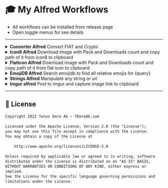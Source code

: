 # 🎓 My Alfred Workflows 

- All workflows can be installed from release page
- Open toggle menus for see details

---

<details>
<summary><b>Converter Alfred</b> Convert FIAT and Crypto</summary>

- 💚 `cc 2 usdt try` to convert `2 USDT` to `TRY` value
- 🎉 Complex queries like `2 TRY PHP` is working now!
- 🔐 To use this workflow you need to check out "Get Your Free Api Key for FIAT" section
- ↩️ Press enter (⌅) to paste result

![5usdtryalfred](.github/converter.png)

> For more detail check out: https://github.com/yedhrab/YConverter

## 🔑 Get Your Free Api Key for FIAT

- Click the link: https://openexchangerates.org/signup/free
- Sign up
- Verify your email and use the key that send to your e-mail

## 👮‍♂️ Free Forex API Rate Limits

- Currency Pairs per Request: 2
- Number of Requests per Hour: 100
- Date Range in History: 8 Days
- Allowed Back in History: 1 Year(s)

## Crypto Convertion

- Crypto convertion uses **Binance** tickers
- There is no limit

## 🗄 Cache System

- All data is stored in `$HOME/yconverter.yml`
- All cached pair value are refreshed every **10 mins** for fiat, **1 min** for crypto

</details>


<details>
<summary><b>Icon8 Alfred</b> Download image with Pack and Downloads count and copy path of it from icon8 to clipboard</summary>

- Type `+` to end of the query to see more results.
- Search `query` on flaticon (for more specific settings, change shape or order_by in `main.py`)
- Creates `icon8` folder to `HOME` directory and store every query it's own folder
- Download all image results if it's not exists
- When result selected, copy image path to clipboard

![Examples](.github/icon8.png)

</details>

<details>
<summary><b>Flaticon Alfred</b> Download image with Pack and Downloads count and copy path of it from flat icon to clipboard</summary>

- Type `+` to end of the query to see more results.
- Search `query` on flaticon (for more specific settings, change shape or order_by in `main.py`)
- Creates `flaticon` folder to `HOME` directory and store every query it's own folder
- Download all image results if it's not exists
- When result selected, copy image path to clipboard

![Examples](.github/flaticon.gif)

</details>

<details>
<summary><b>EmojiDB Alfred</b> Search emojidb to find all relative emojis for {query}</summary>

- Search [emojidb](https://emojidb.org) to find all relative emojis for {query}
- Enter to copy clipboard, ⌘ enter to open in emojipedia

![Examples](.github/emojidb.png)

</details>

<details>
<summary><b>Strings Alfred</b> Manipulate any string or url</summary>

- Manipulate any string or url
- `str` for string operations
- `str_url` for url operations
- Auto update via `github` once for every week

![example.gif](.github/strings.gif)

</details>

<details>
<summary><b>Imgur alfred</b> Post to imgur and capture image link to clipboard</summary>

- Post to imgur and capture image link to clipboard
- Type `imgur` and paste path of file
- Alfred workflow version of [images-upload-cli](https://github.com/DeadNews/images-upload-cli)

![example](https://i.imgur.com/2cEqQUF.png)

</details>

---

## 🪪  License

```
Copyright 2022 Yunus Emre Ak ~ YEmreAk.com

Licensed under the Apache License, Version 2.0 (the "License");
you may not use this file except in compliance with the License.
You may obtain a copy of the License at

    http://www.apache.org/licenses/LICENSE-2.0

Unless required by applicable law or agreed to in writing, software
distributed under the License is distributed on an "AS IS" BASIS,
WITHOUT WARRANTIES OR CONDITIONS OF ANY KIND, either express or implied.
See the License for the specific language governing permissions and
limitations under the License.
```
